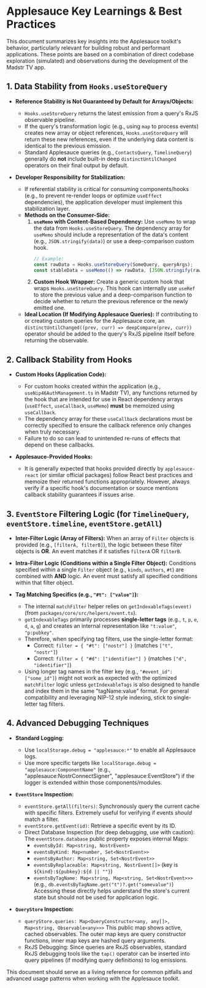 # Applesauce Key Learnings & Best Practices

This document summarizes key insights into the Applesauce toolkit's behavior, particularly relevant for building robust and performant applications. These points are based on a combination of direct codebase exploration (simulated) and observations during the development of the Madstr TV app.

## 1. Data Stability from `Hooks.useStoreQuery`

*   **Reference Stability is Not Guaranteed by Default for Arrays/Objects:**
    *   `Hooks.useStoreQuery` returns the latest emission from a query's RxJS observable pipeline.
    *   If the query's transformation logic (e.g., using `map` to process events) creates new array or object references, `Hooks.useStoreQuery` will return these new references, even if the underlying data content is identical to the previous emission.
    *   Standard Applesauce queries (e.g., `ContactsQuery`, `TimelineQuery`) generally do **not** include built-in deep `distinctUntilChanged` operators on their final output by default.

*   **Developer Responsibility for Stabilization:**
    *   If referential stability is critical for consuming components/hooks (e.g., to prevent re-render loops or optimize `useEffect` dependencies), the application developer must implement this stabilization layer.
    *   **Methods on the Consumer-Side:**
        1.  **`useMemo` with Content-Based Dependency:** Use `useMemo` to wrap the data from `Hooks.useStoreQuery`. The dependency array for `useMemo` should include a representation of the data's content (e.g., `JSON.stringify(data)`) or use a deep-comparison custom hook.
            ```typescript
            // Example:
            const rawData = Hooks.useStoreQuery(SomeQuery, queryArgs);
            const stableData = useMemo(() => rawData, [JSON.stringify(rawData)]);
            ```
        2.  **Custom Hook Wrapper:** Create a generic custom hook that wraps `Hooks.useStoreQuery`. This hook can internally use `useRef` to store the previous value and a deep-comparison function to decide whether to return the previous reference or the newly emitted one.
    *   **Ideal Location (If Modifying Applesauce Queries):** If contributing to or creating custom queries for the Applesauce core, an `distinctUntilChanged((prev, curr) => deepCompare(prev, curr))` operator should be added to the query's RxJS pipeline itself before returning the observable.

## 2. Callback Stability from Hooks

*   **Custom Hooks (Application Code):**
    *   For custom hooks created within the application (e.g., `useNip46AuthManagement.ts` in Madstr TV), any functions returned by the hook that are intended for use in React dependency arrays (`useEffect`, `useCallback`, `useMemo`) **must** be memoized using `useCallback`.
    *   The dependency array for these `useCallback` declarations must be correctly specified to ensure the callback reference only changes when truly necessary.
    *   Failure to do so can lead to unintended re-runs of effects that depend on these callbacks.

*   **Applesauce-Provided Hooks:**
    *   It is generally expected that hooks provided directly by `applesauce-react` (or similar official packages) follow React best practices and memoize their returned functions appropriately. However, always verify if a specific hook's documentation or source mentions callback stability guarantees if issues arise.

## 3. `EventStore` Filtering Logic (for `TimelineQuery`, `eventStore.timeline`, `eventStore.getAll`)

*   **Inter-Filter Logic (Array of Filters):** When an array of `Filter` objects is provided (e.g., `[filterA, filterB]`), the logic between these filter objects is **OR**. An event matches if it satisfies `filterA` OR `filterB`.

*   **Intra-Filter Logic (Conditions within a Single Filter Object):** Conditions specified *within* a single `Filter` object (e.g., `kinds`, `authors`, `#t`) are combined with **AND** logic. An event must satisfy all specified conditions within that filter object.

*   **Tag Matching Specifics (e.g., `"#t": ["value"]`):**
    *   The internal `matchFilter` helper relies on `getIndexableTags(event)` (from `packages/core/src/helpers/event.ts`).
    *   `getIndexableTags` primarily processes **single-letter tags** (e.g., `t`, `p`, `e`, `d`, `a`, `g`) and creates an internal representation like `"t:value"`, `"p:pubkey"`.
    *   Therefore, when specifying tag filters, use the single-letter format:
        *   Correct: `filter = { "#t": ["nostr"] }` (matches `["t", "nostr"]`)
        *   Correct: `filter = { "#d": ["identifier"] }` (matches `["d", "identifier"]`)
    *   Using longer tag names in the filter key (e.g., `"#event_id": ["some_id"]`) might not work as expected with the optimized `matchFilter` logic unless `getIndexableTags` is also designed to handle and index them in the same "tagName:value" format. For general compatibility and leveraging NIP-12 style indexing, stick to single-letter tag filters.

## 4. Advanced Debugging Techniques

*   **Standard Logging:**
    *   Use `localStorage.debug = "applesauce:*"` to enable all Applesauce logs.
    *   Use more specific targets like `localStorage.debug = "applesauce:ComponentName"` (e.g., "applesauce:NostrConnectSigner", "applesauce:EventStore") if the logger is extended within those components/modules.

*   **`EventStore` Inspection:**
    *   `eventStore.getAll(filters)`: Synchronously query the current cache with specific filters. Extremely useful for verifying if events *should* match a filter.
    *   `eventStore.getEvent(id)`: Retrieve a specific event by its ID.
    *   Direct Database Inspection (for deep debugging, use with caution): The `eventStore.database` public property exposes internal Maps:
        *   `eventsById: Map<string, NostrEvent>`
        *   `eventsByKind: Map<number, Set<NostrEvent>>`
        *   `eventsByAuthor: Map<string, Set<NostrEvent>>`
        *   `eventsByReplaceable: Map<string, NostrEvent[]>` (key is `${kind}:${pubkey}:${d || ""}`)
        *   `eventsByTagName: Map<string, Map<string, Set<NostrEvent>>>` (e.g., `db.eventsByTagName.get("t")?.get("somevalue")`)
        Accessing these directly helps understand the store's current state but should not be used for application logic.

*   **`QueryStore` Inspection:**
    *   `queryStore.queries: Map<QueryConstructor<any, any[]>, Map<string, Observable<any>>>`
        This public map shows active, cached observables. The outer map keys are query constructor functions, inner map keys are hashed query arguments.
    *   RxJS Debugging: Since queries are RxJS observables, standard RxJS debugging tools like the `tap()` operator can be inserted into query pipelines (if modifying query definitions) to log emissions.

This document should serve as a living reference for common pitfalls and advanced usage patterns when working with the Applesauce toolkit. 